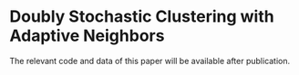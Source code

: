 # Doubly Stochastic Clustering with Adaptive Neighbors
The relevant code and data of this paper will be available after publication.
